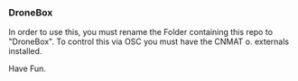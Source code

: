 ### DroneBox 

In order to use this, you must rename the Folder containing this repo to "DroneBox". To control this via OSC you must have the CNMAT o. externals installed.

Have Fun.